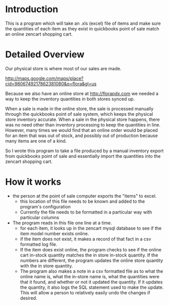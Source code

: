 # Introduction #
This is a program which will take an .xls (excel) file of items and make sure the quantities of each item as they exist in quickbooks point of sale match an online zencart shopping cart.


# Detailed Overview #

Our physical store is where most of our sales are made.

http://maps.google.com/maps/place?cid=9806749217862381080&q=flora&gl=us

Because we also have an online store at http://florapdx.com we needed a way to keep the inventory quantities in both stores synced up.

When a sale is made in the online store, the sale is processed manually through the quickbooks point of sale system, which keeps the physical store inventory accurate. When a sale in the physical store happens, there was no need other than inventory processing to keep the quantities in line. However, many times we would find that an online order would be placed for an item that was out of stock, and possibly out of production because many items are one of a kind.

So I wrote this program to take a file produced by a manual inventory export from quickbooks point of sale and essentially import the quantities into the zencart shopping cart.

# How it works #
  * the person at the point of sale computer exports the "items" to excel.
    * this location of this file needs to be known and added to the program's configuration
    * Currently the file needs to be formatted in a particular way with particular columns
  * The program reads in this file one line at a time.
    * for each item, it looks up in the zencart mysql database to see if the item model number exists online.
    * if the item does not exist, it makes a record of that fact in a csv formatted log file.
    * If the item does exist online, the program checks to see if the online cart in-stock quantity matches the in store in-stock quantity. If the numbers are different, the program updates the online store quantity with the in store quantity.
    * The program also makes a note in a csv formatted file as to what the online name is, what the in-store name is, what the quantities were that it found, and whether or not it updated the quantity. If it updates the quantity, it also logs the SQL statement used to make the update. This will allow a person to relatively easily undo the changes if desired.